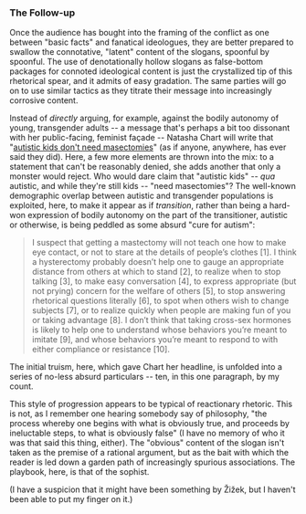 ### The Follow-up 

Once the audience has bought into the framing of the conflict as one between
"basic facts" and fanatical ideologues, they are better prepared to swallow the
connotative, "latent" content of the slogans, spoonful by spoonful. The use of
denotationally hollow slogans as false-bottom packages for connoted ideological
content is just the crystallized tip of this rhetorical spear, and it admits of
easy gradation. The same parties will go on to use similar tactics as they
titrate their message into increasingly corrosive content.

Instead of *directly* arguing, for example, against the bodily autonomy of
young, transgender adults -- a message that's perhaps a bit too dissonant with
her public-facing, feminist façade -- Natasha Chart will write that
"[autistic kids don't need masectomies](https://www.feministcurrent.com/2017/04/14/autistic-kids-dont-need-mastectomies/)"
(as if anyone, anywhere, has ever said they did). Here, a few more elements
are thrown into the mix: to a statement that can't be reasonably denied, she
adds another that only a monster would reject.
Who would dare claim that "autistic kids" -- *qua* autistic, and while they're
still kids -- "need masectomies"? The well-known demographic overlap between
autistic and transgender populations is exploited, here, to make it appear as if
*transition*, rather than being a hard-won expression of bodily autonomy on the
part of the transitioner, autistic or otherwise, is being peddled as some absurd
"cure for autism":


> I suspect that getting a mastectomy will not teach one how to make eye
> contact, or not to stare at the details of people’s clothes [1]. I think a
> hysterectomy probably doesn’t help one to gauge an appropriate distance from
> others at which to stand [2], to realize when to stop talking [3], to make easy
> conversation [4], to express appropriate (but not prying) concern for the welfare of
> others [5], to stop answering rhetorical questions literally [6], to spot when others
> wish to change subjects [7], or to realize quickly when people are making fun of you
> or taking advantage [8]. I don’t think that taking cross-sex hormones is likely to
> help one to understand whose behaviors you’re meant to imitate [9], and whose
> behaviors you’re meant to respond to with either compliance or resistance [10].

The initial truism, here, which gave Chart her headline, is unfolded into
a series of no-less absurd particulars -- ten, in this one paragraph, by my
count.

This style of progression appears to be typical of reactionary
rhetoric. This is not, as I remember one hearing somebody say of philosophy,
"the process whereby one begins with what is obviously true, and proceeds by
ineluctable steps, to what is obviously false" (I have no memory of who
it was that said this thing, either). The "obvious" content of the slogan isn't taken
as the premise of a rational argument, but as the bait with which the reader is
led down a garden path of increasingly spurious associations. The playbook,
here, is that of the sophist.




(I have a suspicion that it might have been something by &Zcaron;i&zcaron;ek, but I haven't been able to put my finger on it.)
